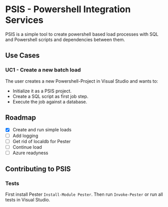 
# PSIS - Powershell Integration Services

PSIS is a simple tool to create powershell based load processes with SQL and Powershell scripts and dependencies between them.

## Use Cases

### UC1 - Create a new batch load

The user creates a new Powershell-Project in Visual Studio and wants to:
- Initialize it as a PSIS project.
- Create a SQL script as first job step.
- Execute the job against a database.

## Roadmap

- [x] Create and run simple loads
- [ ] Add logging
- [ ] Get rid of localdb for Pester
- [ ] Continue load
- [ ] Azure readyness

## Contributing to PSIS

### Tests

First install Pester `Install-Module Pester`.
Then run `Invoke-Pester` or run all tests in Visual Studio.
